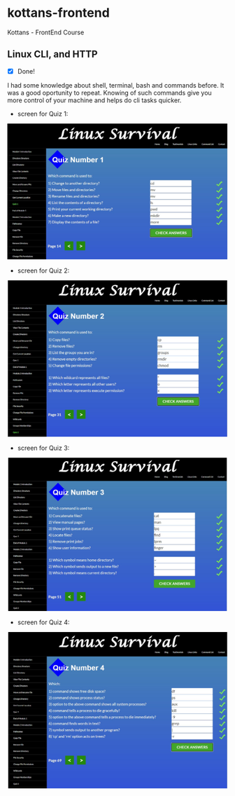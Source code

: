 # kottans-frontend
Kottans - FrontEnd Course

## Linux CLI, and HTTP

- [x] Done!

I had some knowledge about shell, terminal, bash and commands before. It was a good oportunity to repeat.
Knowing of such commands give you more control of your machine and helps do cli tasks quicker.

- screen for Quiz 1:

![screen 1 - ](task_linux_cli/linux-cli-http1.jpg)

- screen for Quiz 2:

![screen 2 - ](task_linux_cli/linux-cli-http2.jpg)

- screen for Quiz 3:

![screen 3 - ](task_linux_cli/linux-cli-http3.jpg)

- screen for Quiz 4:

![screen 4 - ](task_linux_cli/linux-cli-http4.jpg)